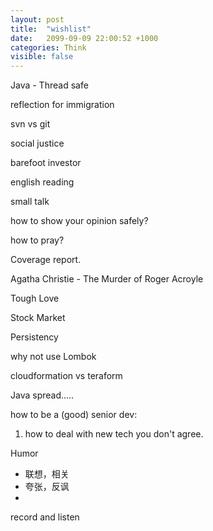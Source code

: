 ```yaml
---
layout: post
title:  "wishlist"
date:   2099-09-09 22:00:52 +1000
categories: Think
visible: false
---
```


Java - Thread safe

reflection for immigration

svn vs git

social justice

barefoot investor 

english reading

small talk

how to show your opinion safely?

how to pray?

Coverage report.

Agatha Christie - The Murder of Roger Acroyle

Tough Love

Stock Market

Persistency

why not use Lombok

cloudformation vs teraform

Java spread.....

how to be a (good) senior dev:
1. how to deal with new tech you don't agree.

Humor
- 联想，相关
- 夸张，反讽
- 



record and listen






